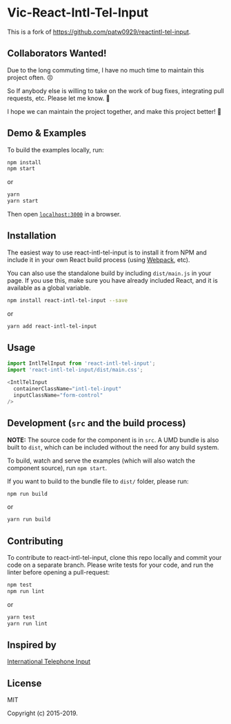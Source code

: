 # Vic-React-Intl-Tel-Input
This is a fork of https://github.com/patw0929/reactintl-tel-input.


## Collaborators Wanted!

Due to the long commuting time, I have no much time to maintain this project often. 😣

So If anybody else is willing to take on the work of bug fixes, integrating pull requests, etc.
Please let me know. 🙌

I hope we can maintain the project together, and make this project better! 💪

## Demo & Examples

To build the examples locally, run:

```bash
npm install
npm start
```

or

```bash
yarn
yarn start
```

Then open [`localhost:3000`](http://localhost:3000) in a browser.


## Installation

The easiest way to use react-intl-tel-input is to install it from NPM and include it in your own React build process (using [Webpack](http://webpack.github.io/), etc).

You can also use the standalone build by including `dist/main.js` in your page. If you use this, make sure you have already included React, and it is available as a global variable.

```bash
npm install react-intl-tel-input --save
```

or

```bash
yarn add react-intl-tel-input
```


## Usage

```javascript
import IntlTelInput from 'react-intl-tel-input';
import 'react-intl-tel-input/dist/main.css';

<IntlTelInput
  containerClassName="intl-tel-input"
  inputClassName="form-control"
/>
```

## Development (`src` and the build process)

**NOTE:** The source code for the component is in `src`. A UMD bundle is also built to `dist`, which can be included without the need for any build system.

To build, watch and serve the examples (which will also watch the component source), run `npm start`.

If you want to build to the bundle file to `dist/` folder, please run:

```bash
npm run build
```

or

```bash
yarn run build
```

## Contributing

To contribute to react-intl-tel-input, clone this repo locally and commit your code on a separate branch. Please write tests for your code, and run the linter before opening a pull-request:

```bash
npm test
npm run lint
```

or

```bash
yarn test
yarn run lint
```

## Inspired by

[International Telephone Input](https://github.com/patw0929/react-intl-tel-input)


## License

MIT

Copyright (c) 2015-2019.

